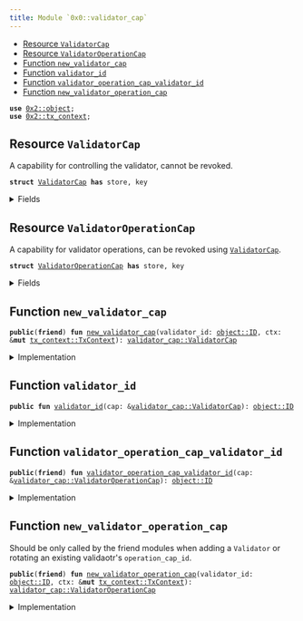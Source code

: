 ```yaml
---
title: Module `0x0::validator_cap`
---
```




-  [Resource `ValidatorCap`](#0x0_validator_cap_ValidatorCap)
-  [Resource `ValidatorOperationCap`](#0x0_validator_cap_ValidatorOperationCap)
-  [Function `new_validator_cap`](#0x0_validator_cap_new_validator_cap)
-  [Function `validator_id`](#0x0_validator_cap_validator_id)
-  [Function `validator_operation_cap_validator_id`](#0x0_validator_cap_validator_operation_cap_validator_id)
-  [Function `new_validator_operation_cap`](#0x0_validator_cap_new_validator_operation_cap)


<pre><code><b>use</b> <a href="../sui-framework/object.md#0x2_object">0x2::object</a>;
<b>use</b> <a href="../sui-framework/tx_context.md#0x2_tx_context">0x2::tx_context</a>;
</code></pre>



<a name="0x0_validator_cap_ValidatorCap"></a>

## Resource `ValidatorCap`

A capability for controlling the validator, cannot be revoked.


<pre><code><b>struct</b> <a href="validator_cap.md#0x0_validator_cap_ValidatorCap">ValidatorCap</a> <b>has</b> store, key
</code></pre>



<details>
<summary>Fields</summary>


<dl>
<dt>
<code>id: <a href="../sui-framework/object.md#0x2_object_UID">object::UID</a></code>
</dt>
<dd>

</dd>
<dt>
<code>validator_id: <a href="../sui-framework/object.md#0x2_object_ID">object::ID</a></code>
</dt>
<dd>

</dd>
</dl>


</details>

<a name="0x0_validator_cap_ValidatorOperationCap"></a>

## Resource `ValidatorOperationCap`

A capability for validator operations, can be revoked using <code><a href="validator_cap.md#0x0_validator_cap_ValidatorCap">ValidatorCap</a></code>.


<pre><code><b>struct</b> <a href="validator_cap.md#0x0_validator_cap_ValidatorOperationCap">ValidatorOperationCap</a> <b>has</b> store, key
</code></pre>



<details>
<summary>Fields</summary>


<dl>
<dt>
<code>id: <a href="../sui-framework/object.md#0x2_object_UID">object::UID</a></code>
</dt>
<dd>

</dd>
<dt>
<code>validator_id: <a href="../sui-framework/object.md#0x2_object_ID">object::ID</a></code>
</dt>
<dd>

</dd>
</dl>


</details>

<a name="0x0_validator_cap_new_validator_cap"></a>

## Function `new_validator_cap`



<pre><code><b>public</b>(<b>friend</b>) <b>fun</b> <a href="validator_cap.md#0x0_validator_cap_new_validator_cap">new_validator_cap</a>(validator_id: <a href="../sui-framework/object.md#0x2_object_ID">object::ID</a>, ctx: &<b>mut</b> <a href="../sui-framework/tx_context.md#0x2_tx_context_TxContext">tx_context::TxContext</a>): <a href="validator_cap.md#0x0_validator_cap_ValidatorCap">validator_cap::ValidatorCap</a>
</code></pre>



<details>
<summary>Implementation</summary>


<pre><code><b>public</b>(<a href="../sui-framework/package.md#0x2_package">package</a>) <b>fun</b> <a href="validator_cap.md#0x0_validator_cap_new_validator_cap">new_validator_cap</a>(
    validator_id: ID,
    ctx: &<b>mut</b> TxContext,
): <a href="validator_cap.md#0x0_validator_cap_ValidatorCap">ValidatorCap</a> {
    <b>let</b> cap = <a href="validator_cap.md#0x0_validator_cap_ValidatorCap">ValidatorCap</a> {
        id: <a href="../sui-framework/object.md#0x2_object_new">object::new</a>(ctx),
        validator_id
    };
    cap
}
</code></pre>



</details>

<a name="0x0_validator_cap_validator_id"></a>

## Function `validator_id`



<pre><code><b>public</b> <b>fun</b> <a href="validator_cap.md#0x0_validator_cap_validator_id">validator_id</a>(cap: &<a href="validator_cap.md#0x0_validator_cap_ValidatorCap">validator_cap::ValidatorCap</a>): <a href="../sui-framework/object.md#0x2_object_ID">object::ID</a>
</code></pre>



<details>
<summary>Implementation</summary>


<pre><code><b>public</b> <b>fun</b> <a href="validator_cap.md#0x0_validator_cap_validator_id">validator_id</a>(
    cap: &<a href="validator_cap.md#0x0_validator_cap_ValidatorCap">ValidatorCap</a>,
): ID {
    cap.validator_id
}
</code></pre>



</details>

<a name="0x0_validator_cap_validator_operation_cap_validator_id"></a>

## Function `validator_operation_cap_validator_id`



<pre><code><b>public</b>(<b>friend</b>) <b>fun</b> <a href="validator_cap.md#0x0_validator_cap_validator_operation_cap_validator_id">validator_operation_cap_validator_id</a>(cap: &<a href="validator_cap.md#0x0_validator_cap_ValidatorOperationCap">validator_cap::ValidatorOperationCap</a>): <a href="../sui-framework/object.md#0x2_object_ID">object::ID</a>
</code></pre>



<details>
<summary>Implementation</summary>


<pre><code><b>public</b>(<a href="../sui-framework/package.md#0x2_package">package</a>) <b>fun</b> <a href="validator_cap.md#0x0_validator_cap_validator_operation_cap_validator_id">validator_operation_cap_validator_id</a>(cap: &<a href="validator_cap.md#0x0_validator_cap_ValidatorOperationCap">ValidatorOperationCap</a>): ID {
    cap.validator_id
}
</code></pre>



</details>

<a name="0x0_validator_cap_new_validator_operation_cap"></a>

## Function `new_validator_operation_cap`

Should be only called by the friend modules when adding a <code>Validator</code>
or rotating an existing validaotr's <code>operation_cap_id</code>.


<pre><code><b>public</b>(<b>friend</b>) <b>fun</b> <a href="validator_cap.md#0x0_validator_cap_new_validator_operation_cap">new_validator_operation_cap</a>(validator_id: <a href="../sui-framework/object.md#0x2_object_ID">object::ID</a>, ctx: &<b>mut</b> <a href="../sui-framework/tx_context.md#0x2_tx_context_TxContext">tx_context::TxContext</a>): <a href="validator_cap.md#0x0_validator_cap_ValidatorOperationCap">validator_cap::ValidatorOperationCap</a>
</code></pre>



<details>
<summary>Implementation</summary>


<pre><code><b>public</b>(<a href="../sui-framework/package.md#0x2_package">package</a>) <b>fun</b> <a href="validator_cap.md#0x0_validator_cap_new_validator_operation_cap">new_validator_operation_cap</a>(
    validator_id: ID,
    ctx: &<b>mut</b> TxContext,
): <a href="validator_cap.md#0x0_validator_cap_ValidatorOperationCap">ValidatorOperationCap</a> {
    <b>let</b> operation_cap = <a href="validator_cap.md#0x0_validator_cap_ValidatorOperationCap">ValidatorOperationCap</a> {
        id: <a href="../sui-framework/object.md#0x2_object_new">object::new</a>(ctx),
        validator_id,
    };
    operation_cap
}
</code></pre>



</details>
